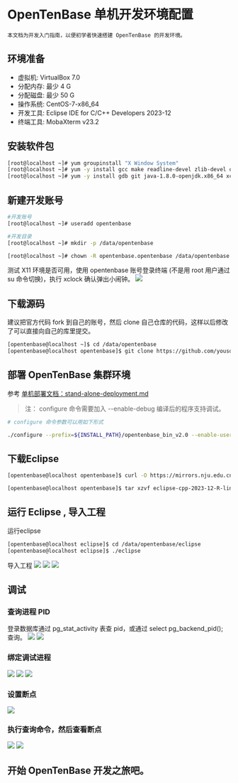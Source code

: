 # OpenTenBase 单机开发环境配置
`
本文档为开发入门指南，以便初学者快速搭建 OpenTenBase 的开发环境。
`

## 环境准备

- 虚拟机: VirtualBox 7.0
- 分配内存: 最少 4 G 
- 分配磁盘: 最少 50 G
- 操作系统: CentOS-7-x86_64
- 开发工具: Eclipse IDE for C/C++ Developers 2023-12
- 终端工具: MobaXterm v23.2

## 安装软件包
``` bash
[root@localhost ~]# yum groupinstall "X Window System"
[root@localhost ~]# yum -y install gcc make readline-devel zlib-devel openssl-devel uuid-devel bison flex
[root@localhost ~]# yum -y install gdb git java-1.8.0-openjdk.x86_64 xclock
```


## 新建开发账号

``` bash
#开发账号
[root@localhost ~]# useradd opentenbase

#开发目录
[root@localhost ~]# mkdir -p /data/opentenbase

[root@localhost ~]# chown -R opentenbase.opentenbase /data/opentenbase

```

测试 X11 环境是否可用，使用 opentenbase 账号登录终端 (不是用 root 用户通过 su 命令切换)，执行 xclock 确认弹出小闹钟。
![](assets/snap_xclock.png)


## 下载源码

建议把官方代码 fork 到自己的账号，然后 clone 自己仓库的代码，这样以后修改了可以直接向自己的库里提交。

``` bash
[opentenbase@localhost ~]$ cd /data/opentenbase
[opentenbase@localhost opentenbase]$ git clone https://github.com/yousoa/OpenTenBase.git --depth 0
```

## 部署 OpenTenBase 集群环境
参考 [单机部署文档：stand-alone-deployment.md](../stand-alone-deployment/stand-alone-deployment.md)

> 注： configure 命令需要加入 --enable-debug 编译后的程序支持调试。

``` bash
# configure 命令参数可以用如下形式

./configure --prefix=${INSTALL_PATH}/opentenbase_bin_v2.0 --enable-user-switch --with-openssl --with-ossp-uuid CFLAGS=-g --enable-depend --enable-cassert --enable-debug
```

## 下载Eclipse

```bash
[opentenbase@localhost opentenbase]$ curl -O https://mirrors.nju.edu.cn/eclipse//technology/epp/downloads/release/2023-12/R/eclipse-cpp-2023-12-R-linux-gtk-x86_64.tar.gz

[opentenbase@localhost opentenbase]$ tar xzvf eclipse-cpp-2023-12-R-linux-gtk-x86_64.tar.gz
```

## 运行 Eclipse , 导入工程

运行eclipse

```bash
[opentenbase@localhost eclipse]$ cd /data/opentenbase/eclipse
[opentenbase@localhost eclipse]$ ./eclipse
```

导入工程
![](assets/snap_ide1.png)
![](assets/snap_ide2.png)
![](assets/snap_ide3.png)

## 调试

### 查询进程 PID
登录数据库通过 pg_stat_activity 表查 pid，或通过 select pg_backend_pid(); 查询。
![](assets/snap_debug1.png)
![](assets/snap_debug2.png)

### 绑定调试进程
![](assets/snap_debug3.png)
![](assets/snap_debug4.png)
![](assets/snap_debug5.png)

### 设置断点
![](assets/snap_debug6.png)

### 执行查询命令，然后查看断点
![](assets/snap_debug7.png)
![](assets/snap_debug8.png)

## 开始 OpenTenBase 开发之旅吧。